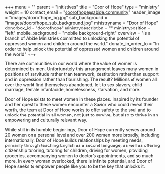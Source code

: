 +++
menu = ""
parent = "initiatives"
title = "Door of Hope"
type = "ministry"
weight = 10
contact_email = "doorofhope@abide.community"
header_image = "images/doorofhope_bg.jpg"
sub_background = "images/doorofhope_sub_background.jpg"
ministryname = "Door of Hope"
donorbox_id = "doorofhope"
ministrydescription = ""
ministryposition = "left"
mobile_background = "mobile background-right"
overview = "is a branch of Abide Ministries committed to unlocking the potential of oppressed women and children around the world."
donate_in_order_to = "In order to help unlock the potential of oppressed women and children around the world"
+++

There are communities in our world where the value of women is determined by men. Unfortunately this arrangement leaves many women in positions of servitude rather than teamwork, destitution rather than support and in oppression rather than flourishing. The result? Millions of women all over the world find themselves abandoned, left to sex slavery, child marriage, female infantacide, homelessness, starvation, and more.

Door of Hope exists to meet women in these places. Inspired by its founder and her quest to these women encounter a Savior who could reveal their worth, the team at Door of Hope works to offer safety to the soul and to unlock the potential in all women, not just to survive, but also to thrive in an empowering and culturally relevant way. 

While still in its humble beginnings, Door of Hope currently serves around 20 women on a personal level and over 200 women more broadly, including internationally. Door of Hope builds relationships by meeting needs, primarily through teaching English as a second language, as well as offering citizenship tutoring, tutoring for children, driving for women, providing groceries, accompanying women to doctor’s appointments, and so much more. In every woman overlooked, there is infinite potential, and Door of Hope seeks to empower people like you to be the key that unlocks it.